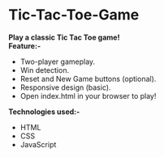 # Tic-Tac-Toe-Game
<b>Play a classic Tic Tac Toe game!</b><br>
<b>Feature:-</b>
<ul>
    <li>Two-player gameplay.</li>
    <li>Win detection.</li>
    <li>Reset and New Game buttons (optional).</li>
    <li>Responsive design (basic).</li>
    <li>Open index.html in your browser to play!</li>
</ul>

<B>Technologies used:-</b>
<ul>
    <li>HTML</li>
    <li>CSS</li>
    <li>JavaScript</li>
</ul>

